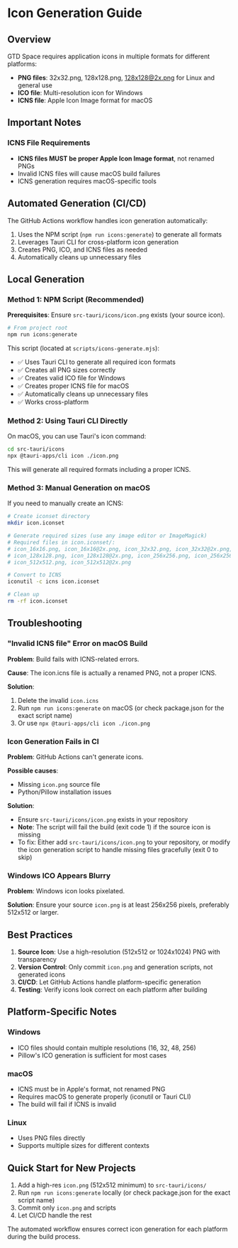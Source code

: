 # Icon Generation Guide

## Overview

GTD Space requires application icons in multiple formats for different platforms:

- **PNG files**: 32x32.png, 128x128.png, 128x128@2x.png for Linux and general use
- **ICO file**: Multi-resolution icon for Windows
- **ICNS file**: Apple Icon Image format for macOS

## Important Notes

### ICNS File Requirements

- **ICNS files MUST be proper Apple Icon Image format**, not renamed PNGs
- Invalid ICNS files will cause macOS build failures
- ICNS generation requires macOS-specific tools

## Automated Generation (CI/CD)

The GitHub Actions workflow handles icon generation automatically:

1. Uses the NPM script (`npm run icons:generate`) to generate all formats
2. Leverages Tauri CLI for cross-platform icon generation
3. Creates PNG, ICO, and ICNS files as needed
4. Automatically cleans up unnecessary files

## Local Generation

### Method 1: NPM Script (Recommended)

**Prerequisites**: Ensure `src-tauri/icons/icon.png` exists (your source icon).

```bash
# From project root
npm run icons:generate
```

This script (located at `scripts/icons-generate.mjs`):

- ✅ Uses Tauri CLI to generate all required icon formats
- ✅ Creates all PNG sizes correctly
- ✅ Creates valid ICO file for Windows
- ✅ Creates proper ICNS file for macOS
- ✅ Automatically cleans up unnecessary files
- ✅ Works cross-platform

### Method 2: Using Tauri CLI Directly

On macOS, you can use Tauri's icon command:

```bash
cd src-tauri/icons
npx @tauri-apps/cli icon ./icon.png
```

This will generate all required formats including a proper ICNS.

### Method 3: Manual Generation on macOS

If you need to manually create an ICNS:

```bash
# Create iconset directory
mkdir icon.iconset

# Generate required sizes (use any image editor or ImageMagick)
# Required files in icon.iconset/:
# icon_16x16.png, icon_16x16@2x.png, icon_32x32.png, icon_32x32@2x.png,
# icon_128x128.png, icon_128x128@2x.png, icon_256x256.png, icon_256x256@2x.png,
# icon_512x512.png, icon_512x512@2x.png

# Convert to ICNS
iconutil -c icns icon.iconset

# Clean up
rm -rf icon.iconset
```

## Troubleshooting

### "Invalid ICNS file" Error on macOS Build

**Problem**: Build fails with ICNS-related errors.

**Cause**: The icon.icns file is actually a renamed PNG, not a proper ICNS.

**Solution**:

1. Delete the invalid `icon.icns`
2. Run `npm run icons:generate` on macOS (or check package.json for the exact script name)
3. Or use `npx @tauri-apps/cli icon ./icon.png`

### Icon Generation Fails in CI

**Problem**: GitHub Actions can't generate icons.

**Possible causes**:

- Missing `icon.png` source file
- Python/Pillow installation issues

**Solution**:

- Ensure `src-tauri/icons/icon.png` exists in your repository
- **Note**: The script will fail the build (exit code 1) if the source icon is missing
- To fix: Either add `src-tauri/icons/icon.png` to your repository, or modify the icon generation script to handle missing files gracefully (exit 0 to skip)

### Windows ICO Appears Blurry

**Problem**: Windows icon looks pixelated.

**Solution**: Ensure your source `icon.png` is at least 256x256 pixels, preferably 512x512 or larger.

## Best Practices

1. **Source Icon**: Use a high-resolution (512x512 or 1024x1024) PNG with transparency
2. **Version Control**: Only commit `icon.png` and generation scripts, not generated icons
3. **CI/CD**: Let GitHub Actions handle platform-specific generation
4. **Testing**: Verify icons look correct on each platform after building

## Platform-Specific Notes

### Windows

- ICO files should contain multiple resolutions (16, 32, 48, 256)
- Pillow's ICO generation is sufficient for most cases

### macOS

- ICNS must be in Apple's format, not renamed PNG
- Requires macOS to generate properly (iconutil or Tauri CLI)
- The build will fail if ICNS is invalid

### Linux

- Uses PNG files directly
- Supports multiple sizes for different contexts

## Quick Start for New Projects

1. Add a high-res `icon.png` (512x512 minimum) to `src-tauri/icons/`
2. Run `npm run icons:generate` locally (or check package.json for the exact script name)
3. Commit only `icon.png` and scripts
4. Let CI/CD handle the rest

The automated workflow ensures correct icon generation for each platform during the build process.
